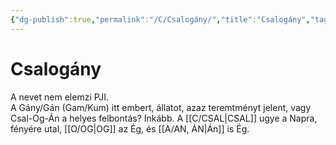```yaml
---
{"dg-publish":true,"permalink":"/C/Csalogány/","title":"Csalogány","tags":["dg_uploaded"],"created":"2023-10-18T08:45","updated":"2023-11-08T03:37"}
---
```



# Csalogány

A nevet nem elemzi PJI.   
A Gány/Gán (Gam/Kum) itt embert, állatot, azaz teremtményt jelent, vagy Csal-Og-Án a helyes felbontás? Inkább. A [[C/CSAL\|CSAL]] ugye a Napra, fényére utal, [[O/OG\|OG]] az Ég, és [[A/AN, ÁN\|Án]] is Ég.  